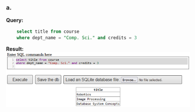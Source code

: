 ### a.   
__Query:__
``` sql
    select title from course
    where dept_name = "Comp. Sci." and credits = 3
```
__Result:__   
<img src = ".\3.1.a.png" align = "center" alt = "3.1.a_query">